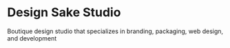 
# Design Sake Studio

Boutique design studio that specializes in branding, packaging, web design, and development

